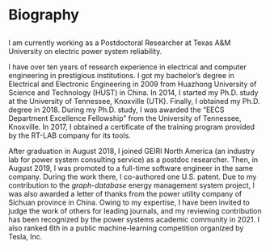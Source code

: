 # Biography
## 
I am currently working as a Postdoctoral Researcher at Texas A&M University on electric power system reliability. 

I have over ten years of research experience in electrical and computer engineering in prestigious institutions. I got my bachelor’s degree in Electrical and Electronic Engineering in 2009 from Huazhong University of Science and Technology (HUST) in China. In 2014, I started my Ph.D. study at the University of Tennessee, Knoxville (UTK). Finally, I obtained my Ph.D. degree in 2018. During my Ph.D. study, I was awarded the “EECS Department Excellence Fellowship” from the University of Tennessee, Knoxville. In 2017, I obtained a certificate of the training program provided by the RT-LAB company for its tools.  

After graduation in August 2018, I joined GEIRI North America (an industry lab for power system consulting service) as a postdoc researcher. Then, in August 2019, I was promoted to a full-time software engineer in the same company. During the work there, I co-authored one U.S. patent. Due to my contribution to the *graph-database* energy management system project, I was also awarded a letter of thanks from the power utility company of Sichuan province in China. Owing to my expertise, I have been invited to judge the work of others for leading journals, and my reviewing contribution has been recognized by the power systems academic community in 2021. I also ranked 6th in a public machine-learning competition organized by Tesla, Inc.
